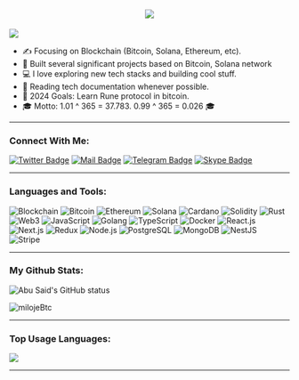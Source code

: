 <h1 align="center">
  <a href="https://git.io/typing-svg">
    <img src="https://readme-typing-svg.herokuapp.com/?lines=Hello,+There!+👋;This+is+Miloje+Nikolic.;Nice+to+meet+you!&center=true&size=30">
  </a>
</h1>

![](https://komarev.com/ghpvc/?username=milojeBtc&color=brightgreen)

- ✍ Focusing on Blockchain (Bitcoin, Solana, Ethereum, etc).
- 🌱 Built several significant projects based on Bitcoin, Solana network 
- 💻 I love exploring new tech stacks and building cool stuff.
- 📰 Reading tech documentation whenever possible.
- 🥅 2024 Goals: Learn Rune protocol in bitcoin.
- 🎓 Motto: 1.01 ^ 365 = 37.783. 0.99 ^ 365 = 0.026 🎓

---

### Connect With Me:

[![Twitter Badge](https://img.shields.io/badge/Twitter-1DA1F2?style=for-the-badge&logo=twitter&logoColor=white)](https://twitter.com/brjpka)
[![Mail Badge](https://img.shields.io/badge/Gmail-D14836?style=for-the-badge&logo=gmail&logoColor=white)](mailto:nikolic.miloje0507@gmail.com)
[![Telegram Badge](https://img.shields.io/badge/Telegram-2CA5E0?style=for-the-badge&logo=telegram&logoColor=white)](https://t.me/mylord1_1)
[![Skype Badge](https://img.shields.io/badge/Skype-00AFF0?style=for-the-badge&logo=skype&logoColor=white)](https://join.skype.com/ubWuVGchDEnU)

---

### Languages and Tools:

![Blockchain](https://img.shields.io/badge/Blockchain-121D33?style=flat-square&logo=blockchain.com&logoColor=white)
![Bitcoin](https://img.shields.io/badge/Bitcoin-F7931A?style=flat-square&logo=bitcoin&logoColor=white)
![Ethereum](https://img.shields.io/badge/Ethereum-3C3C3D?style=flat-square&logo=ethereum&logoColor=white)
![Solana](https://img.shields.io/badge/Solana-34495E?style=flat-square&logo=solana&logoColor=white)
![Cardano](https://img.shields.io/badge/Cardano-273747?style=flat-square&logo=cardano&logoColor=white)
![Solidity](https://img.shields.io/badge/Solidity-363636?style=flat-square&logo=solidity&logoColor=white)
![Rust](https://img.shields.io/badge/Rust-000000?style=flat-square&logo=rust&logoColor=white)
![Web3](https://img.shields.io/badge/Web3-E2761B?style=flat-square&logo=web3&logoColor=white)
![JavaScript](https://img.shields.io/badge/JavaScript-F7DF1E?style=flat-square&logo=javascript&logoColor=black)
![Golang](https://img.shields.io/badge/Golang-F7F7F7?style=flat-square&logo=go&logoColor=00A7D0)
![TypeScript](https://img.shields.io/badge/TypeScript-007ACC?style=flat-square&logo=typescript&logoColor=white)
![Docker](https://img.shields.io/badge/Docker-0CC1F3?style=flat-square&logo=docker&logoColor=white)
![React.js](https://img.shields.io/badge/React.js-0081CB?style=flat-square&logo=react&logoColor=61DAFB)
![Next.js](https://img.shields.io/badge/Next.js-f7f7f7?style=flastic&logo=Next.js&logoColor=000000)
![Redux](https://img.shields.io/badge/Redux-black?style=flastic&logo=Redux&logoColor=764ABC)
![Node.js](https://img.shields.io/badge/Node.js-43853D?style=flat-square&logo=node.js&logoColor=white)
![PostgreSQL](https://img.shields.io/badge/PostgreSQL-31658D?style=flastic&logo=PostgreSQL&logoColor=white)
![MongoDB](https://img.shields.io/badge/MongoDB-F7F7F7?style=flat-square&logo=mongodb&logoColor=49A248)
![NestJS](https://img.shields.io/badge/Nestjs-000000?style=flat-square&logo=nestjs&logoColor=D9224D)
![Stripe](https://img.shields.io/badge/Stripe-008CDD?style=flat-square&logo=stripe&logoColor=white)

---

### My Github Stats:

<p>
  <img align="center" src="https://github-readme-stats.vercel.app/api?username=milojeBtc&show_icons=true&include_all_commits=true&theme=nightowl&hide_border=true" alt="Abu Said's GitHub status" />
</p>
<p>
  <img align="center" src="https://github-readme-streak-stats.herokuapp.com/?user=milojeBtc&theme=nightowl" alt="milojeBtc" />
</p>

---

### Top Usage Languages:

<img align="center" src="https://github-readme-stats.vercel.app/api/top-langs/?username=milojeBtc&layout=compact&theme=yeblu&hide_border=true&&langs_count=8" />

---
